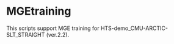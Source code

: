 MGEtraining
===========

This scripts support MGE training for HTS-demo_CMU-ARCTIC-SLT_STRAIGHT (ver.2.2).
